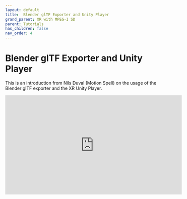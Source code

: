 ```yaml
---
layout: default
title:  Blender glTF Exporter and Unity Player
grand_parent: XR with MPEG-I SD
parent: Tutorials
has_children: false
nav_order: 4
---
```

# Blender glTF Exporter and Unity Player

This is an introduction from Nils Duval (Motion Spell) on the usage of the Blender glTF exporter and the XR Unity Player.

<iframe width="560" height="315" src="https://www.youtube.com/embed/bEMjw1YA78M?si=ZvxzyvkNX5FijnFR" title="YouTube video player" frameborder="0" allow="accelerometer; autoplay; clipboard-write; encrypted-media; gyroscope; picture-in-picture; web-share" referrerpolicy="strict-origin-when-cross-origin" allowfullscreen></iframe>
